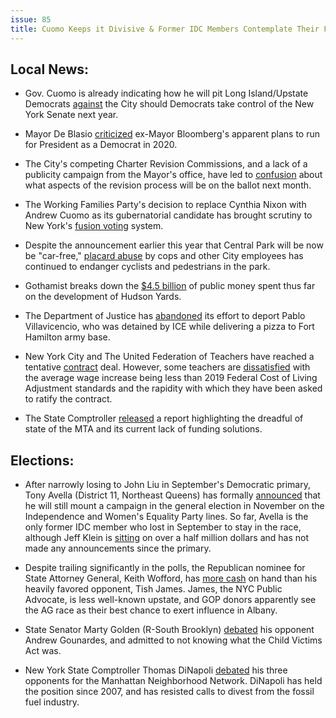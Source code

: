 ```yaml
---
issue: 85
title: Cuomo Keeps it Divisive & Former IDC Members Contemplate Their Futures
---
```


## Local News:

-   Gov. Cuomo is already indicating how he will pit Long Island/Upstate Democrats [against](http://gothamist.com/2018/10/09/governor_cuomos_unity_pledge.php) the City should Democrats take control of the New York Senate next year.

-   Mayor De Blasio [criticized](http://www.nydailynews.com/news/politics/ny-pol-deblasio-bloomberg-president-20181011-story.html) ex-Mayor Bloomberg's apparent plans to run for President as a Democrat in 2020.

-   The City's competing Charter Revision Commissions, and a lack of a publicity campaign from the Mayor's office, have led to [confusion](http://gothamist.com/2018/10/10/nycs_dueling_charter_revision_commi.php) about what aspects of the revision process will be on the ballot next month.

-   The Working Families Party's decision to replace Cynthia Nixon with Andrew Cuomo as its gubernatorial candidate has brought scrutiny to New York's [fusion voting](http://www.gothamgazette.com/state/7984-is-this-the-election-that-kills-fusion-voting-in-new-york) system.

-   Despite the announcement earlier this year that Central Park will be now be "car-free," [placard abuse](https://nyc.streetsblog.org/2018/10/10/not-so-car-free-drivers-still-reign-in-supposedly-auto-less-parks/) by cops and other City employees has continued to endanger cyclists and pedestrians in the park.

-   Gothamist breaks down the [$4.5 billion](http://gothamist.com/2018/10/11/hudson_yards_nyc_taxes.php) of public money spent thus far on the development of Hudson Yards.

-   The Department of Justice has [abandoned](http://gothamist.com/2018/10/05/doj_abruptly_drops_effort_to_deport.php) its effort to deport Pablo Villavicencio, who was detained by ICE while delivering a pizza to Fort Hamilton army base.

-   New York City and The United Federation of Teachers have reached a tentative [contract](http://www.nydailynews.com/new-york/education/ny-metro-teachers-union-deal-20181011-story.html) deal. However, some teachers are [dissatisfied](https://chalkbeat.org/posts/ny/2018/10/12/more-money-for-new-york-city-teachers-in-contract-deal-but-is-it-a-raise-some-are-pushing-back/) with the average wage increase being less than 2019 Federal Cost of Living Adjustment standards and the rapidity with which they have been asked to ratify the contract.

-   The State Comptroller [released](http://gothamist.com/2018/10/11/subway_mta_comptroller.php) a report highlighting the dreadful of state of the MTA and its current lack of funding solutions.

## Elections:

-   After narrowly losing to John Liu in September's Democratic primary, Tony Avella (District 11, Northeast Queens) has formally [announced](http://www.nystateofpolitics.com/2018/10/avella-to-press-re-election-bid-after-losing-primary/) that he will still mount a campaign in the general election in November on the Independence and Women's Equality Party lines. So far, Avella is the only former IDC member who lost in September to stay in the race, although Jeff Klein is [sitting](http://www.gothamgazette.com/state/7973-klein-filing-late-post-primary-shows-over-3-million-in-senate-campaign-spending) on over a half million dollars and has not made any announcements since the primary.

-   Despite trailing significantly in the polls, the Republican nominee for State Attorney General, Keith Wofford, has [more cash](https://www.cityandstateny.com/articles/politics/campaigns-elections/gop-donors-keith-wofford.html) on hand than his heavily favored opponent, Tish James. James, the NYC Public Advocate, is less well-known upstate, and GOP donors apparently see the AG race as their best chance to exert influence in Albany.

-   State Senator Marty Golden (R-South Brooklyn) [debated](http://gothamist.com/2018/10/10/marty_golden_gounardes_debate.php) his opponent Andrew Gounardes, and admitted to not knowing what the Child Victims Act was.

-   New York State Comptroller Thomas DiNapoli [debated](http://www.gothamgazette.com/state/7987-comptroller-candidates-debate-powers-and-responsibilities-of-state-s-top-fiscal-officer) his three opponents for the Manhattan Neighborhood Network. DiNapoli has held the position since 2007, and has resisted calls to divest from the fossil fuel industry.
